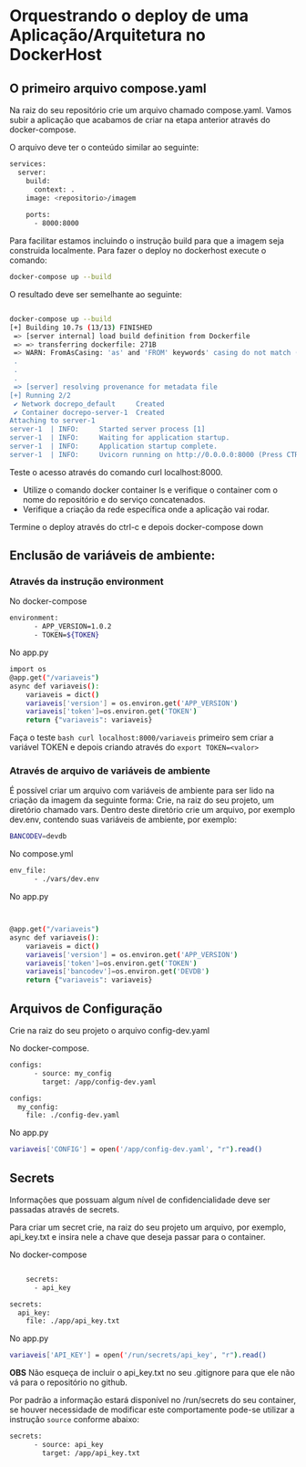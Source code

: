 # Orquestrando o deploy de uma Aplicação/Arquitetura no DockerHost

## O primeiro arquivo compose.yaml

Na raiz do seu repositório crie um arquivo chamado compose.yaml. Vamos subir a aplicação que acabamos de criar na etapa anterior através do docker-compose.

O arquivo deve ter o conteúdo similar ao seguinte: 

```bash
services:
  server:
    build:
      context: .
    image: <repositorio>/imagem
    
    ports:
      - 8000:8000

```

Para facilitar estamos incluindo o instrução build para que a imagem seja construida localmente. 
Para fazer o deploy no dockerhost execute o comando: 

```bash
docker-compose up --build
```

O resultado deve ser semelhante ao seguinte: 

```bash

docker-compose up --build
[+] Building 10.7s (13/13) FINISHED                                                                                                                                                   docker-container:container
 => [server internal] load build definition from Dockerfile                                                                                                                                                0.0s
 => => transferring dockerfile: 271B                                                                                                                                                                        0.0s
 => WARN: FromAsCasing: 'as' and 'FROM' keywords' casing do not match (line 2)                                                                                                                              0.0s
 .
 .
 .
 => [server] resolving provenance for metadata file                                                                                                                                                         0.0s
[+] Running 2/2
 ✔ Network docrepo_default     Created                                                                                                                                                                      0.1s
 ✔ Container docrepo-server-1  Created                                                                                                                                                                      0.1s
Attaching to server-1
server-1  | INFO:     Started server process [1]
server-1  | INFO:     Waiting for application startup.
server-1  | INFO:     Application startup complete.
server-1  | INFO:     Uvicorn running on http://0.0.0.0:8000 (Press CTRL+C to quit)
```
Teste o acesso através do comando curl localhost:8000. 

* Utilize o comando docker container ls e verifique o container com o nome do repositório e do serviço concatenados. 
* Verifique a criação da rede específica onde a aplicação vai rodar. 

Termine o deploy através do ctrl-c e depois docker-compose down

## Enclusão de variáveis de ambiente:
### Através da instrução environment

No docker-compose
```bash
environment:
      - APP_VERSION=1.0.2
      - TOKEN=${TOKEN}
```

No app.py

```bash
import os
@app.get("/variaveis")
async def variaveis():
    variaveis = dict()
    variaveis['version'] = os.environ.get('APP_VERSION')
    variaveis['token']=os.environ.get('TOKEN')
    return {"variaveis": variaveis}

```

Faça o teste ```bash curl localhost:8000/variaveis``` primeiro sem criar a variável TOKEN e depois criando através do ``` export TOKEN=<valor> ``` 

### Através de arquivo de variáveis de ambiente

É possível criar um arquivo com variáveis de ambiente para ser lido na criação da imagem da seguinte forma: 
Crie, na raiz do seu projeto, um diretório chamado vars. Dentro deste diretório crie um arquivo, por exemplo dev.env, contendo suas variáveis de ambiente, por exemplo: 

```bash
BANCODEV=devdb
```
No compose.yml

```bash
env_file:
      - ./vars/dev.env
```
No app.py

```bash


@app.get("/variaveis")
async def variaveis():
    variaveis = dict()
    variaveis['version'] = os.environ.get('APP_VERSION')
    variaveis['token']=os.environ.get('TOKEN')
    variaveis['bancodev']=os.environ.get('DEVDB')
    return {"variaveis": variaveis}

```
## Arquivos de Configuração

Crie na raiz do seu projeto o arquivo config-dev.yaml

No docker-compose. 

```bash
configs:
      - source: my_config
        target: /app/config-dev.yaml

configs:
  my_config:
    file: ./config-dev.yaml

```

No app.py
```bash
variaveis['CONFIG'] = open('/app/config-dev.yaml', "r").read()
```


## Secrets

Informações que possuam algum nível de confidencialidade deve ser passadas através de secrets. 

Para criar um secret crie, na raiz do seu projeto um arquivo, por exemplo, api_key.txt e insira nele a chave que deseja passar para o container. 

No docker-compose 

```bash

    secrets:
      - api_key

secrets:
  api_key:
    file: ./app/api_key.txt

```

No app.py
```bash
variaveis['API_KEY'] = open('/run/secrets/api_key', "r").read()
```

**OBS** Não esqueça de incluir o api_key.txt no seu .gitignore para que ele não vá para o repositório no github. 

Por padrão a informação estará disponível no /run/secrets do seu container, se houver necessidade de modificar este comportamente pode-se utilizar a instrução ```source``` conforme abaixo: 

```bash
secrets:
      - source: api_key
        target: /app/api_key.txt

```

